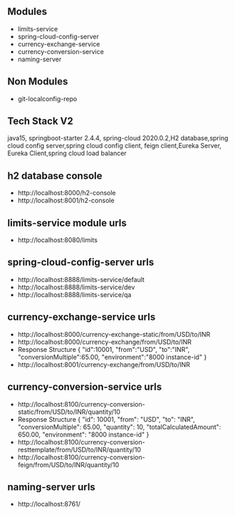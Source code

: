 ## Modules
- limits-service
- spring-cloud-config-server
- currency-exchange-service
- currency-conversion-service
- naming-server

## Non Modules
- git-localconfig-repo

## Tech Stack V2
java15, springboot-starter 2.4.4, spring-cloud 2020.0.2,H2 database,spring cloud config server,spring cloud config client, feign client,Eureka Server, Eureka Client,spring cloud load balancer

## h2 database console
- http://localhost:8000/h2-console
- http://localhost:8001/h2-console

## limits-service module urls
- http://localhost:8080/limits

## spring-cloud-config-server urls
- http://localhost:8888/limits-service/default
- http://localhost:8888/limits-service/dev
- http://localhost:8888/limits-service/qa

## currency-exchange-service urls
- http://localhost:8000/currency-exchange-static/from/USD/to/INR
- http://localhost:8000/currency-exchange/from/USD/to/INR
- Response Structure
{
   "id":10001,
   "from":"USD",
   "to":"INR",
   "conversionMultiple":65.00,
   "environment":"8000 instance-id"
}
- http://localhost:8001/currency-exchange/from/USD/to/INR

## currency-conversion-service urls
- http://localhost:8100/currency-conversion-static/from/USD/to/INR/quantity/10
- Response Structure
{
  "id": 10001,
  "from": "USD",
  "to": "INR",
  "conversionMultiple": 65.00,
  "quantity": 10,
  "totalCalculatedAmount": 650.00,
  "environment": "8000 instance-id"
}
- http://localhost:8100/currency-conversion-resttemplate/from/USD/to/INR/quantity/10
- http://localhost:8100/currency-conversion-feign/from/USD/to/INR/quantity/10

## naming-server urls
- http://localhost:8761/

